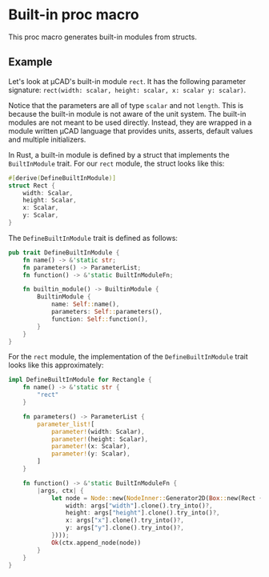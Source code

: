 # Built-in proc macro

This proc macro generates built-in modules from structs.

## Example

Let's look at µCAD's built-in module `rect`.
It has the following parameter signature: `rect(width: scalar, height: scalar, x: scalar y: scalar)`.

Notice that the parameters are all of type `scalar` and not `length`.
This is because the built-in module is not aware of the unit system.
The built-in modules are not meant to be used directly.
Instead, they are wrapped in a module written µCAD language that provides units, asserts, default values and multiple initializers.

In Rust, a built-in module is defined by a struct that implements the `BuiltInModule` trait.
For our `rect` module, the struct looks like this:

```rust
#[derive(DefineBuiltInModule)]
struct Rect {
    width: Scalar,
    height: Scalar,
    x: Scalar,
    y: Scalar,
}
```

The `DefineBuiltInModule` trait is defined as follows:

```rust
pub trait DefineBuiltInModule {
    fn name() -> &'static str;
    fn parameters() -> ParameterList;
    fn function() -> &'static BuiltInModuleFn;

    fn builtin_module() -> BuiltinModule {
        BuiltinModule {
            name: Self::name(),
            parameters: Self::parameters(),
            function: Self::function(),
        }
    }
}
```

For the `rect` module, the implementation of the `DefineBuiltInModule` trait looks like this approximately:

```rust
impl DefineBuiltInModule for Rectangle {
    fn name() -> &'static str {
        "rect"
    }

    fn parameters() -> ParameterList {
        parameter_list![
            parameter!(width: Scalar),
            parameter!(height: Scalar),
            parameter!(x: Scalar),
            parameter!(y: Scalar),
        ]
    }

    fn function() -> &'static BuiltInModuleFn {
        |args, ctx| {
            let node = Node::new(NodeInner::Generator2D(Box::new(Rect {
                width: args["width"].clone().try_into()?,
                height: args["height"].clone().try_into()?,
                x: args["x"].clone().try_into()?,
                y: args["y"].clone().try_into()?,
            })));
            Ok(ctx.append_node(node))
        }
    }
}
```
